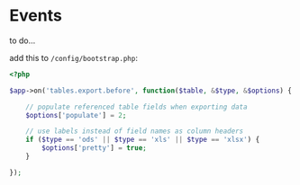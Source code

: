 # Events

to do...

add this to `/config/bootstrap.php`:

```php
<?php

$app->on('tables.export.before', function($table, &$type, &$options) {

    // populate referenced table fields when exporting data
    $options['populate'] = 2;

    // use labels instead of field names as column headers
    if ($type == 'ods' || $type == 'xls' || $type == 'xlsx') {
        $options['pretty'] = true;
    }

});
```
